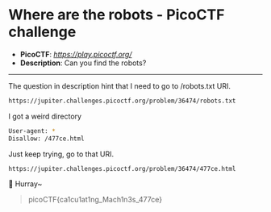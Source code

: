 # Where are the robots - PicoCTF challenge

* **PicoCTF**: *https://play.picoctf.org/*
* **Description**: Can you find the robots?

---
The question in description hint that I need to go to /robots.txt URI.
``` bash
https://jupiter.challenges.picoctf.org/problem/36474/robots.txt
```
I got a weird directory
``` bash
User-agent: *
Disallow: /477ce.html
```
Just keep trying, go to that URI.
``` bash
https://jupiter.challenges.picoctf.org/problem/36474/477ce.html
```
:triangular_flag_on_post: Hurray~ 
>picoCTF{ca1cu1at1ng_Mach1n3s_477ce}